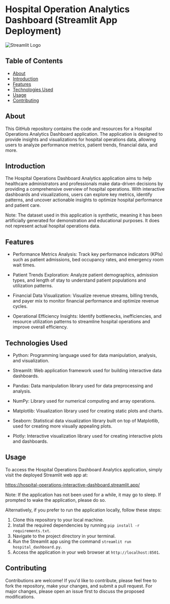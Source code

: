 # Hospital Operation Analytics Dashboard (Streamlit App Deployment)
![Streamlit Logo](https://www.streamlit.io/images/brand/streamlit-logo-secondary-colormark-darktext.png)

## Table of Contents

- [About](#about)
- [Introduction](#introduction)
- [Features](#features)
- [Technologies Used](#technologies-used)
- [Usage](#usage)
- [Contributing](#contributing)

## About
This GitHub repository contains the code and resources for a Hospital Operations Analytics Dashboard application. The application is designed to provide insights and visualizations for hospital operations data, allowing users to analyze performance metrics, patient trends, financial data, and more.

## Introduction
The Hospital Operations Dashboard Analytics application aims to help healthcare administrators and professionals make data-driven decisions by providing a comprehensive overview of hospital operations. With interactive dashboards and visualizations, users can explore key metrics, identify patterns, and uncover actionable insights to optimize hospital performance and patient care.

Note: The dataset used in this application is synthetic, meaning it has been artificially generated for demonstration and educational purposes. It does not represent actual hospital operations data.

## Features
- Performance Metrics Analysis: Track key performance indicators (KPIs) such as patient admissions, bed occupancy rates, and emergency room wait times.

- Patient Trends Exploration: Analyze patient demographics, admission types, and length of stay to understand patient populations and utilization patterns.

- Financial Data Visualization: Visualize revenue streams, billing trends, and payer mix to monitor financial performance and optimize revenue cycles.

- Operational Efficiency Insights: Identify bottlenecks, inefficiencies, and resource utilization patterns to streamline hospital operations and improve overall efficiency.

## Technologies Used
- Python: Programming language used for data manipulation, analysis, and visualization.

- Streamlit: Web application framework used for building interactive data dashboards.

- Pandas: Data manipulation library used for data preprocessing and analysis.

- NumPy: Library used for numerical computing and array operations.

- Matplotlib: Visualization library used for creating static plots and charts.

- Seaborn: Statistical data visualization library built on top of Matplotlib, used for creating more visually appealing plots.

- Plotly: Interactive visualization library used for creating interactive plots and dashboards.

## Usage

To access the Hospital Operations Dashboard Analytics application, simply visit the deployed Streamlit web app at:

https://hospital-operations-interactive-dashboard.streamlit.app/

Note: If the application has not been used for a while, it may go to sleep. If prompted to wake the application, please do so.

Alternatively, if you prefer to run the application locally, follow these steps:
1. Clone this repository to your local machine.
2. Install the required dependencies by running `pip install -r requirements.txt`.
3. Navigate to the project directory in your terminal.
4. Run the Streamlit app using the command `streamlit run hospital_dashboard.py`.
5. Access the application in your web browser at `http://localhost:8501`.

## Contributing

Contributions are welcome! If you'd like to contribute, please feel free to fork the repository, make your changes, and submit a pull request. For major changes, please open an issue first to discuss the proposed modifications.
